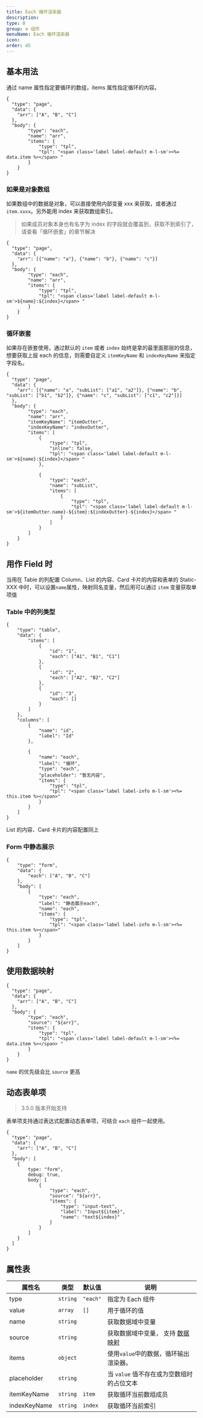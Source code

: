 ```yaml
---
title: Each 循环渲染器
description:
type: 0
group: ⚙ 组件
menuName: Each 循环渲染器
icon:
order: 45
---
```


## 基本用法

通过 name 属性指定要循环的数组，items 属性指定循环的内容。

```schema: scope="page"
{
  "type": "page",
  "data": {
    "arr": ["A", "B", "C"]
  },
  "body": {
        "type": "each",
        "name": "arr",
        "items": {
            "type": "tpl",
            "tpl": "<span class='label label-default m-l-sm'><%= data.item %></span> "
        }
    }
}
```

### 如果是对象数组

如果数组中的数据是对象，可以直接使用内部变量 xxx 来获取，或者通过 `item.xxxx`。另外能用 index 来获取数组索引。

> 如果成员对象本身也有名字为 index 的字段就会覆盖到，获取不到索引了，请查看「循环嵌套」的章节解决

```schema:height="160" scope="page"
{
  "type": "page",
  "data": {
    "arr": [{"name": "a"}, {"name": "b"}, {"name": "c"}]
  },
  "body": {
        "type": "each",
        "name": "arr",
        "items": {
            "type": "tpl",
            "tpl": "<span class='label label-default m-l-sm'>${name}:${index}</span> "
        }
    }
}
```

### 循环嵌套

如果存在嵌套使用，通过默认的 `item` 或者 `index` 始终是拿的最里面那层的信息，想要获取上层 each 的信息，则需要自定义 `itemKeyName` 和 `indexKeyName` 来指定字段名。

```schema:height="160" scope="page"
{
  "type": "page",
  "data": {
    "arr": [{"name": "a", "subList": ["a1", "a2"]}, {"name": "b", "subList": ["b1", "b2"]}, {"name": "c", "subList": ["c1", "c2"]}]
  },
  "body": {
        "type": "each",
        "name": "arr",
        "itemKeyName": "itemOutter",
        "indexKeyName": "indexOutter",
        "items": [
            {
                "type": "tpl",
                "inline": false,
                "tpl": "<span class='label label-default m-l-sm'>${name}:${index}</span> "
            },

            {
                "type": "each",
                "name": "subList",
                "items": [
                    {
                        "type": "tpl",
                        "tpl": "<span class='label label-default m-l-sm'>${itemOutter.name}-${item}:${indexOutter}-${index}</span> "
                    }
                ]
            }
        ]
    }
}
```

## 用作 Field 时

当用在 Table 的列配置 Column、List 的内容、Card 卡片的内容和表单的 Static-XXX 中时，可以设置`name`属性，映射同名变量，然后用可以通过 `item` 变量获取单项值

### Table 中的列类型

```schema: scope="body"
{
    "type": "table",
    "data": {
        "items": [
            {
                "id": "1",
                "each": ["A1", "B1", "C1"]
            },
            {
                "id": "2",
                "each": ["A2", "B2", "C2"]
            },
            {
                "id": "3",
                "each": []
            }
        ]
    },
    "columns": [
        {
            "name": "id",
            "label": "Id"
        },

        {
            "name": "each",
            "label": "循环",
            "type": "each",
            "placeholder": "暂无内容",
            "items": {
                "type": "tpl",
                "tpl": "<span class='label label-info m-l-sm'><%= this.item %></span>"
            }
        }
    ]
}
```

List 的内容、Card 卡片的内容配置同上

### Form 中静态展示

```schema: scope="body"
{
    "type": "form",
    "data": {
        "each": ["A", "B", "C"]
    },
    "body": [
        {
            "type": "each",
            "label": "静态展示each",
            "name": "each",
            "items": {
                "type": "tpl",
                "tpl": "<span class='label label-info m-l-sm'><%= this.item %></span>"
            }
        }
    ]
}
```

## 使用数据映射

```schema: scope="page"
{
  "type": "page",
  "data": {
    "arr": ["A", "B", "C"]
  },
  "body": {
        "type": "each",
        "source": "${arr}",
        "items": {
            "type": "tpl",
            "tpl": "<span class='label label-default m-l-sm'><%= data.item %></span> "
        }
    }
}
```

`name` 的优先级会比 `source` 更高

## 动态表单项

> 3.5.0 版本开始支持

表单项支持通过表达式配置动态表单项，可结合 `each` 组件一起使用。

```schema: scope="page"
{
  "type": "page",
  "data": {
    "arr": ["A", "B", "C"]
  },
  "body": [
    {
        type: "form",
        debug: true,
        body: [
            {
                "type": "each",
                "source": "${arr}",
                "items": {
                    "type": "input-text",
                    "label": "Input${item}",
                    "name": "text${index}"
                }
            }
        ]
    }
  ]
}
```

## 属性表

| 属性名       | 类型     | 默认值   | 说明                                                                 |
| ------------ | -------- | -------- | -------------------------------------------------------------------- |
| type         | `string` | `"each"` | 指定为 Each 组件                                                     |
| value        | `array`  | `[]`     | 用于循环的值                                                         |
| name         | `string` |          | 获取数据域中变量                                                     |
| source       | `string` |          | 获取数据域中变量， 支持 [数据映射](../../docs/concepts/data-mapping) |
| items        | `object` |          | 使用`value`中的数据，循环输出渲染器。                                |
| placeholder  | `string` |          | 当 `value` 值不存在或为空数组时的占位文本                            |
| itemKeyName  | `string` | `item`   | 获取循环当前数组成员                                                 |
| indexKeyName | `string` | `index`  | 获取循环当前索引                                                     |
